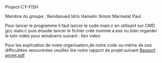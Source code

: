 Project-CY-FISH 

Membre du groupe : Bendaoued Idris
                   Hamelin Simon
                   Marmelat Paul


Pour lancer le programme il faut lancer le code main.c en utilisant sur CMD gcc main.c puis ensuite lancer le fichier créé nommé a.exe ou bien regarder le tuto vidéo pour windowns suivant : lien video

Pour les explication de notre organisation,de notre code ou même de nos difficultées rencontrées veuillez lire notre rapport de projet suivant [Rapport projet.pdf](https://github.com/Simonhamel1/Project-CY-FISH/blob/main/Rapport%20projet.pdf)
